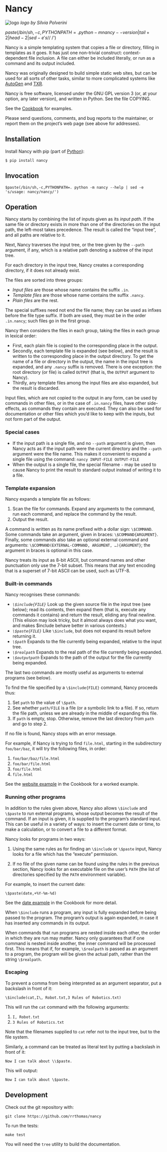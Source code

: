 # Nancy

![logo](logo/nancy-small.png) _logo by Silvia Polverini_

$paste(/bin/sh,-c,PYTHONPATH=. python -m nancy --version | tail +2 | head -2 | sed -e 's/$/  /')

Nancy is a simple templating system that copies a file or directory, filling
in templates as it goes. It has just one non-trivial construct:
context-dependent file inclusion. A file can either be included literally,
or run as a command and its output included.

Nancy was originally designed to build simple static web sites, but can be
used for all sorts of other tasks, similar to more complicated systems like
[AutoGen] and [TXR].

[AutoGen]: https://autogen.sourceforge.net
[TXR]: https://www.nongnu.org/txr

Nancy is free software, licensed under the GNU GPL version 3 (or, at your
option, any later version), and written in Python. See the file COPYING.

See the [Cookbook](Cookbook.md) for examples.

Please send questions, comments, and bug reports to the maintainer, or
report them on the project’s web page (see above for addresses).

## Installation

Install Nancy with pip (part of [Python](https://python.org)):

```
$ pip install nancy
```

## Invocation

```
$paste(/bin/sh,-c,PYTHONPATH=. python -m nancy --help | sed -e 's/usage: nancy/nancy/')
```

## Operation <a name="operation"></a>

Nancy starts by combining the list of inputs given as its _input path_. If
the same file or directory exists in more than one of the directories on the
input path, the left-most takes precedence. The result is called the “input
tree”, and all paths are relative to it.

Next, Nancy traverses the input tree, or the tree given by the `--path`
argument, if any, which is a relative path denoting a subtree of the
input tree.

For each directory in the input tree, Nancy creates a corresponding
directory, if it does not already exist.

The files are sorted into three groups:

+ *Input files* are those whose name contains the suffix `.in`.
+ *Template files* are those whose name contains the suffix `.nancy`.
+ *Plain files* are the rest.

The special suffixes need not end the file name; they can be used as infixes
before the file type suffix. If both are used, they must be in the order
`.in.nancy`; such files go in the first group.

Nancy then considers the files in each group, taking the files in each group
in lexical order:

+ First, each plain file is copied to the corresponding place in the
  output.
+ Secondly, each template file is expanded (see below), and the result is
  written to the corresponding place in the output directory. To get
  the name of a file or directory in the output, the name in the input tree
  is expanded, and any `.nancy` suffix is removed. There is one exception:
  the root directory (or file) is called `OUTPUT` (that is, the `OUTPUT`
  argument to Nancy).
+ Thirdly, any template files among the input files are also expanded, but
  the result is discarded.

Input files, which are not copied to the output in any form, can be used by
commands in other files, or in the case of `.in.nancy` files, have other
side-effects, as commands they contain are executed. They can also be used for documentation or other files which you’d like to keep with the inputs, but not form part of the output.


### Special cases

+ If the input path is a single file, and no `--path` argument is given,
then Nancy acts as if the input path were the current directory and the
`--path` argument were the file name. This makes it convenient to expand a
single file using the command: `nancy INPUT-FILE OUTPUT-FILE`
+ When the output is a single file, the special filename `-` may be used to
cause Nancy to print the result to standard output instead of writing it to
a file.

### Template expansion

Nancy expands a template file as follows:

1. Scan the file for commands. Expand any arguments to the command, run
   each command, and replace the command by the result.
2. Output the result.

A command is written as its name prefixed with a dollar sign: `\$COMMAND`.
Some commands take an argument, given in braces: `\$COMMAND{ARGUMENT}`.
Finally, some commands also take an optional external command and arguments:
`\$COMMAND(EXTERNAL-COMMAND, ARGUMENT, …){ARGUMENT}`; the argument in braces
is optional in this case.

Nancy treats its input as 8-bit ASCII, but command names and other
punctuation only use the 7-bit subset. This means that any text encoding
that is a superset of 7-bit ASCII can be used, such as UTF-8.

### Built-in commands

Nancy recognises these commands:

* *`\$include{FILE}`* Look up the given source file in the input tree (see
  below); read its contents, then expand them (that is, execute any commands
  it contains) and return the result, eliding any final newline. (This
  elision may look tricky, but it almost always does what you want, and
  makes \$include behave better in various contexts.)
* *`\$paste{FILE}`* Like `\$include`, but does not expand its result before
  returning it.
* *`\$path`* Expands to the file currently being expanded, relative to the
  input tree.
* *`\$realpath`* Expands to the real path of the file currently being
  expanded.
* *`\$outputpath`* Expands to the path of the output for the file currently
  being expanded.

The last two commands are mostly useful as arguments to external programs
(see below).

To find the file specified by a `\$include{FILE}` command, Nancy proceeds
thus:

1. Set `path` to the value of `\$path`.
2. See whether `path/FILE` is a file (or a symbolic link to a file). If so,
   return the file path, unless we are already in the middle of expanding
   this file.
3. If `path` is empty, stop. Otherwise, remove the last directory from
   `path` and go to step 2.

If no file is found, Nancy stops with an error message.

For example, if Nancy is trying to find `file.html`, starting in the
subdirectory `foo/bar/baz`, it will try the following files, in order:

1. `foo/bar/baz/file.html`
2. `foo/bar/file.html`
3. `foo/file.html`
4. `file.html`

See the [website example](Cookbook.md#website-example) in the Cookbook for a
worked example.

### Running other programs

In addition to the rules given above, Nancy also allows `\$include` and
`\$paste` to run external programs, whose output becomes the result of the
command. If an input is given, it is supplied to the program’s standard
input. This can be useful in a variety of ways: to insert the current date
or time, to make a calculation, or to convert a file to a different format.

Nancy looks for programs in two ways:

1. Using the same rules as for finding an `\$include` or `\$paste` input,
   Nancy looks for a file which has the “execute” permission.

2. If no file of the given name can be found using the rules in the previous
   section, Nancy looks for an executable file on the user’s `PATH` (the
   list of directories specified by the `PATH` environment variable).

For example, to insert the current date:

```
\$paste(date,+%Y-%m-%d)
```

See the [date example](Cookbook.md#date-example) in the Cookbook for more
detail.

When `\$include` runs a program, any input is fully expanded before being
passed to the program. The program’s output is again expanded, in case it has inserted any commands in its output.

When commands that run programs are nested inside each other, the order in
which they are run may matter. Nancy only guarantees that if one command is
nested inside another, the inner command will be processed first. This means that if, for example, `\$realpath` is passed as an argument to a program, the program will be given the actual path, rather than the string `\$realpath`.

### Escaping

To prevent a comma from being interpreted as an argument separator, put a
backslash in front of it:

```
\$include(cat,I\, Robot.txt,3 Rules of Robotics.txt)
```

This will run the `cat` command with the following arguments:

1. `I, Robot.txt`
2. `3 Rules of Robotics.txt`

Note that the filenames supplied to `cat` refer not to the input tree, but
to the file system.

Similarly, a command can be treated as literal text by putting a backslash
in front of it:

```
Now I can talk about \\$paste.
```

This will output:

```
Now I can talk about \$paste.
```

## Development

Check out the git repository with:

```
git clone https://github.com/rrthomas/nancy
```

To run the tests:

```
make test
```

You will need the `tree` utility to build the documentation.
